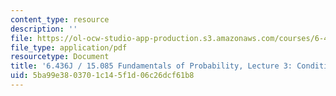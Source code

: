 ```yaml
---
content_type: resource
description: ''
file: https://ol-ocw-studio-app-production.s3.amazonaws.com/courses/6-436j-fundamentals-of-probability-fall-2018/5ba99e3803701c145f1d06c26dcf61b8_MIT6_436JF18_lec03.pdf
file_type: application/pdf
resourcetype: Document
title: '6.436J / 15.085 Fundamentals of Probability, Lecture 3: Conditioning and Independence'
uid: 5ba99e38-0370-1c14-5f1d-06c26dcf61b8
---
```

